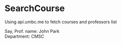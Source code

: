 # SearchCourse
Using api.umbc.me to fetch courses and professors list

Say, Prof. name: John Park<br>
Department: CMSC
